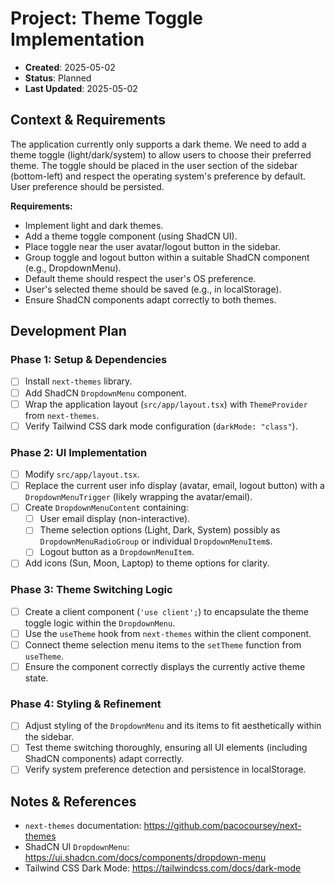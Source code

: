 # Project: Theme Toggle Implementation
- **Created**: 2025-05-02
- **Status**: Planned
- **Last Updated**: 2025-05-02

## Context & Requirements
The application currently only supports a dark theme. We need to add a theme toggle (light/dark/system) to allow users to choose their preferred theme. The toggle should be placed in the user section of the sidebar (bottom-left) and respect the operating system's preference by default. User preference should be persisted.

**Requirements:**
- Implement light and dark themes.
- Add a theme toggle component (using ShadCN UI).
- Place toggle near the user avatar/logout button in the sidebar.
- Group toggle and logout button within a suitable ShadCN component (e.g., DropdownMenu).
- Default theme should respect the user's OS preference.
- User's selected theme should be saved (e.g., in localStorage).
- Ensure ShadCN components adapt correctly to both themes.

## Development Plan
### Phase 1: Setup & Dependencies
- [ ] Install `next-themes` library.
- [ ] Add ShadCN `DropdownMenu` component.
- [ ] Wrap the application layout (`src/app/layout.tsx`) with `ThemeProvider` from `next-themes`.
- [ ] Verify Tailwind CSS dark mode configuration (`darkMode: "class"`).

### Phase 2: UI Implementation
- [ ] Modify `src/app/layout.tsx`.
- [ ] Replace the current user info display (avatar, email, logout button) with a `DropdownMenuTrigger` (likely wrapping the avatar/email).
- [ ] Create `DropdownMenuContent` containing:
    - [ ] User email display (non-interactive).
    - [ ] Theme selection options (Light, Dark, System) possibly as `DropdownMenuRadioGroup` or individual `DropdownMenuItem`s.
    - [ ] Logout button as a `DropdownMenuItem`.
- [ ] Add icons (Sun, Moon, Laptop) to theme options for clarity.

### Phase 3: Theme Switching Logic
- [ ] Create a client component (`'use client';`) to encapsulate the theme toggle logic within the `DropdownMenu`.
- [ ] Use the `useTheme` hook from `next-themes` within the client component.
- [ ] Connect theme selection menu items to the `setTheme` function from `useTheme`.
- [ ] Ensure the component correctly displays the currently active theme state.

### Phase 4: Styling & Refinement
- [ ] Adjust styling of the `DropdownMenu` and its items to fit aesthetically within the sidebar.
- [ ] Test theme switching thoroughly, ensuring all UI elements (including ShadCN components) adapt correctly.
- [ ] Verify system preference detection and persistence in localStorage.

## Notes & References
- `next-themes` documentation: https://github.com/pacocoursey/next-themes
- ShadCN UI `DropdownMenu`: https://ui.shadcn.com/docs/components/dropdown-menu
- Tailwind CSS Dark Mode: https://tailwindcss.com/docs/dark-mode 